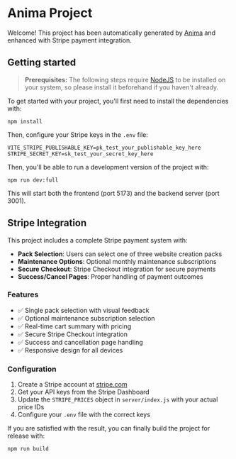 # Anima Project

Welcome! This project has been automatically generated by [Anima](https://animaapp.com/) and enhanced with Stripe payment integration.

## Getting started

> **Prerequisites:**
> The following steps require [NodeJS](https://nodejs.org/en/) to be installed on your system, so please
> install it beforehand if you haven't already.

To get started with your project, you'll first need to install the dependencies with:

```
npm install
```

Then, configure your Stripe keys in the `.env` file:

```
VITE_STRIPE_PUBLISHABLE_KEY=pk_test_your_publishable_key_here
STRIPE_SECRET_KEY=sk_test_your_secret_key_here
```

Then, you'll be able to run a development version of the project with:

```
npm run dev:full
```

This will start both the frontend (port 5173) and the backend server (port 3001).

## Stripe Integration

This project includes a complete Stripe payment system with:

- **Pack Selection**: Users can select one of three website creation packs
- **Maintenance Options**: Optional monthly maintenance subscriptions
- **Secure Checkout**: Stripe Checkout integration for secure payments
- **Success/Cancel Pages**: Proper handling of payment outcomes

### Features

- ✅ Single pack selection with visual feedback
- ✅ Optional maintenance subscription selection
- ✅ Real-time cart summary with pricing
- ✅ Secure Stripe Checkout integration
- ✅ Success and cancellation page handling
- ✅ Responsive design for all devices

### Configuration

1. Create a Stripe account at [stripe.com](https://stripe.com)
2. Get your API keys from the Stripe Dashboard
3. Update the `STRIPE_PRICES` object in `server/index.js` with your actual price IDs
4. Configure your `.env` file with the correct keys

If you are satisfied with the result, you can finally build the project for release with:

```
npm run build
```
